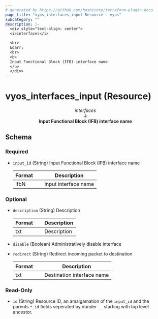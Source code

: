 ```yaml
---
# generated by https://github.com/hashicorp/terraform-plugin-docs
page_title: "vyos_interfaces_input Resource - vyos"
subcategory: ""
description: |-
  <div style="text-align: center">
  <i>interfaces</i>

  <br>
  &darr;
  <br>
  <b>
  Input Functional Block (IFB) interface name
  </b>
  </div>
---
```


# vyos_interfaces_input (Resource)

<div style="text-align: center">
<i>interfaces</i>

<br>
&darr;
<br>
<b>
Input Functional Block (IFB) interface name
</b>
</div>



<!-- schema generated by tfplugindocs -->
## Schema

### Required

- `input_id` (String) Input Functional Block (IFB) interface name

    |  Format &emsp; | Description  |
    |----------|---------------|
    |  ifbN  &emsp; |  Input interface name  |

### Optional

- `description` (String) Description

    |  Format &emsp; | Description  |
    |----------|---------------|
    |  txt  &emsp; |  Description  |
- `disable` (Boolean) Administratively disable interface
- `redirect` (String) Redirect incoming packet to destination

    |  Format &emsp; | Description  |
    |----------|---------------|
    |  txt  &emsp; |  Destination interface name  |

### Read-Only

- `id` (String) Resource ID, an amalgamation of the `input_id` and the parents `*_id` fields seperated by dunder `__` starting with top level ancestor.
